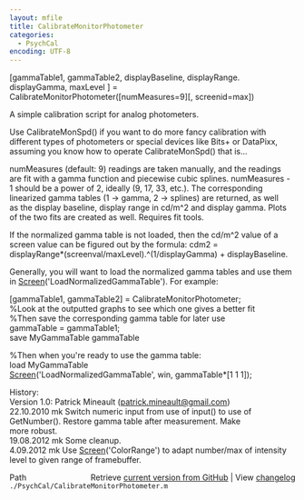 ```yaml
---
layout: mfile
title: CalibrateMonitorPhotometer
categories:
  - PsychCal
encoding: UTF-8
---
```


[gammaTable1, gammaTable2, displayBaseline, displayRange. displayGamma, maxLevel ] = CalibrateMonitorPhotometer([numMeasures=9][, screenid=max])  

A simple calibration script for analog photometers.  

Use CalibrateMonSpd() if you want to do more fancy calibration with  
different types of photometers or special devices like Bits+ or DataPixx,  
assuming you know how to operate CalibrateMonSpd() that is...  

numMeasures (default: 9) readings are taken manually, and the readings  
are fit with a gamma function and piecewise cubic splines. numMeasures -  
1 should be a power of 2, ideally (9, 17, 33, etc.). The corresponding  
linearized gamma tables (1 -\> gamma, 2 -\> splines) are returned, as well  
as the display baseline, display range in cd/m^2 and display gamma. Plots  
of the two fits are created as well. Requires fit tools.  

If the normalized gamma table is not loaded, then the cd/m^2 value of a  
screen value can be figured out by the formula: cdm2 =  
displayRange\*(screenval/maxLevel).^(1/displayGamma) + displayBaseline.  

Generally, you will want to load the normalized gamma tables and use them  
in [Screen](/docs/Screen)('LoadNormalizedGammaTable'). For example:  

[gammaTable1, gammaTable2] = CalibrateMonitorPhotometer;  
%Look at the outputted graphs to see which one gives a better fit  
%Then save the corresponding gamma table for later use  
gammaTable = gammaTable1;  
save MyGammaTable gammaTable  

%Then when you're ready to use the gamma table:  
load MyGammaTable  
[Screen](/docs/Screen)('LoadNormalizedGammaTable', win, gammaTable\*[1 1 1]);  


History:  
Version 1.0: Patrick Mineault (patrick.mineault@gmail.com)  
22\.10.2010 mk Switch numeric input from use of input() to use of  
              GetNumber(). Restore gamma table after measurement. Make  
              more robust.  
19\.08.2012 mk Some cleanup.  
 4\.09.2012 mk Use [Screen](/docs/Screen)('ColorRange') to adapt number/max of intensity  
              level to given range of framebuffer.  


<div class="code_header" style="text-align:right;">
  <span style="float:left;">Path&nbsp;&nbsp;</span> <span class="counter">Retrieve <a href=
  "https://raw.github.com/Psychtoolbox-3/Psychtoolbox-3/beta/./PsychCal/CalibrateMonitorPhotometer.m">current version from GitHub</a> | View <a href=
  "https://github.com/Psychtoolbox-3/Psychtoolbox-3/commits/beta/./PsychCal/CalibrateMonitorPhotometer.m">changelog</a></span>
</div>
<div class="code">
  <code>./PsychCal/CalibrateMonitorPhotometer.m</code>
</div>
